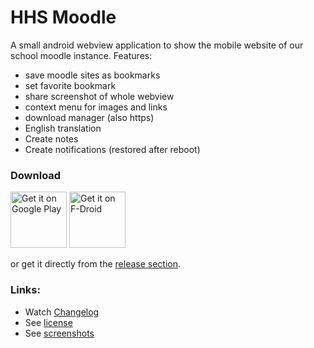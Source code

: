 # HHS Moodle
A small android webview application to show the mobile website of our school moodle instance. Features:

- save moodle sites as bookmarks
- set favorite bookmark
- share screenshot of whole webview
- context menu for images and links
- download manager (also https)
- English translation
- Create notes
- Create notifications (restored after reboot)

### Download
<a href="https://play.google.com/store/apps/details?id=de.baumann.hhsmoodle" target="_blank">
<img src="https://play.google.com/intl/en_us/badges/images/generic/en-play-badge.png" alt="Get it on Google Play" height="90"/></a>
<a href="https://f-droid.org/packages/de.baumann.hhsmoodle/">
<img src="https://f-droid.org/badge/get-it-on.png" alt="Get it on F-Droid" height="90"></a>

or get it directly from the [release section](https://github.com/scoute-dich/HHSMoodle/releases).

### Links:
- Watch [Changelog](https://github.com/scoute-dich/HHSMoodle/blob/master/CHANGELOG.md)
- See [license](https://github.com/scoute-dich/HHSMoodle/blob/master/LICENSE.md)
- See [screenshots](https://github.com/scoute-dich/HHSMoodle/blob/master/SCREENSHOTS.md)
